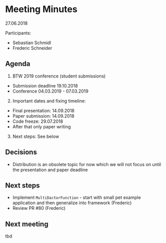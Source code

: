 # Meeting Minutes

27.06.2018

Participants:

- Sebastian Schmidl
- Frederic Schneider

## Agenda

1. BTW 2019 conference (student submissions)
  - Submission deadline 19.10.2018
  - Conference 04.03.2019 - 07.03.2019

2. Important dates and fixing timeline:
  - Final presentation: 14.09.2018
  - Paper submission: 14.09.2018
  - Code freeze: 29.07.2018
  - After that only paper writing

3. Next steps: See below

## Decisions

- Distribution is an obsolete topic for now which we will not focus on until the presentation and paper deadline

## Next steps

- Implement `MultiDactorFunction` - start with small pet example application and then generalize into framework (Frederic)
- Review PR #80 (Frederic)

## Next meeting

tbd
